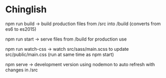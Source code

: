 # Chinglish

  npm run build -> build production files from /src into /build (converts from es6 to es2015)

  npm run start -> serve files from /build for production use

  npm run watch-css -> watch src/sass/main.scss to update src/public/main.css (run at same time as npm start)

  npm serve -> development version using nodemon to auto refresh with changes in /src

